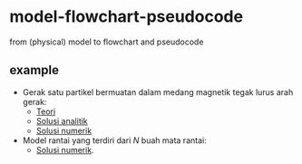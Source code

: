 # model-flowchart-pseudocode
from (physical) model to flowchart and pseudocode


## example
+ Gerak satu partikel bermuatan dalam medang magnetik tegak lurus arah gerak:
  - [Teori](https://github.com/dudung/py-jupyter-notebook/blob/main/app/case_00/theory.ipynb)
  - [Solusi analitik](https://github.com/dudung/py-jupyter-notebook/blob/main/app/case_00/result_analytical_solution.ipynb)
  - [Solusi numerik](https://github.com/dudung/py-jupyter-notebook/blob/main/app/case_00/result_numerical_solution.ipynb)
+ Model rantai yang terdiri dari $N$ buah mata rantai:
  - [Solusi numerik](https://github.com/dudung/py-jupyter-notebook/blob/main/app/case_01/result_numerical_solution.ipynb).